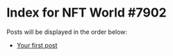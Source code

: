 # Index for NFT World #7902
Posts will be displayed in the order below:

- [Your first post](./001-first.md)

